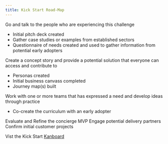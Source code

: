 ```yaml
---
title: Kick Start Road-Map
---
```


Go and talk to the people who are experiencing this challenge
- Initial pitch deck created
- Gather case studies or examples from established sectors
- Questionnaire of needs created and used to gather information from potential early adopters

Create a concept story and provide a potential solution that everyone can access and contribute to
- Personas created
- Initial business canvass completed
- Journey map(s) built

Work with one or more teams that has expressed a need and develop ideas through practice
- Co-create the curriculum with an early adopter

Evaluate and Refine the concierge MVP
Engage potential delivery partners
Confirm initial customer projects

Vist the Kick Start [Kanboard](https://waffle.io/BCDevExchange/BCDevExchange-app)
